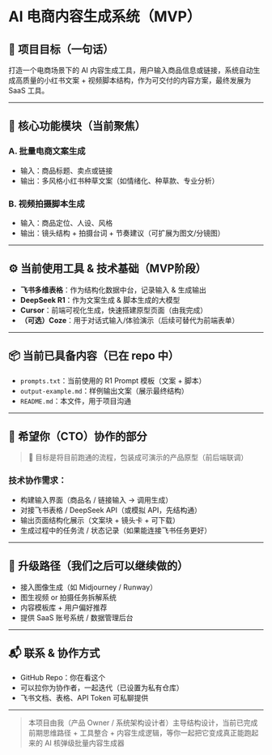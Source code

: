 # AI 电商内容生成系统（MVP）

## 🧠 项目目标（一句话）

打造一个电商场景下的 AI 内容生成工具，用户输入商品信息或链接，系统自动生成高质量的小红书文案 + 视频脚本结构，作为可交付的内容方案，最终发展为 SaaS 工具。

---

## 🎯 核心功能模块（当前聚焦）

### A. 批量电商文案生成
- 输入：商品标题、卖点或链接
- 输出：多风格小红书种草文案（如情绪化、种草款、专业分析）

### B. 视频拍摄脚本生成
- 输入：商品定位、人设、风格
- 输出：镜头结构 + 拍摄台词 + 节奏建议（可扩展为图文/分镜图）

---

## ⚙️ 当前使用工具 & 技术基础（MVP阶段）

- **飞书多维表格**：作为结构化数据中台，记录输入 & 生成输出
- **DeepSeek R1**：作为文案生成 & 脚本生成的大模型
- **Cursor**：前端可视化生成，快速搭建原型页面（由我完成）
- **（可选）Coze**：用于对话式输入/体验演示（后续可替代为前端表单）

---

## 📦 当前已具备内容（已在 repo 中）

- `prompts.txt`：当前使用的 R1 Prompt 模板（文案 + 脚本）
- `output-example.md`：样例输出文案（展示最终结构）
- `README.md`：本文件，用于项目沟通

---

## 🧩 希望你（CTO）协作的部分

> 🚧 目标是将目前跑通的流程，包装成可演示的产品原型（前后端联调）

### 技术协作需求：

- 构建输入界面（商品名 / 链接输入 → 调用生成）
- 对接飞书表格 / DeepSeek API（或模拟 API，先结构通）
- 输出页面结构化展示（文案块 + 镜头卡 + 可下载）
- 生成过程中的任务流 / 状态记录（如果能连接飞书任务更好）

---

## 🚀 升级路径（我们之后可以继续做的）

- 接入图像生成（如 Midjourney / Runway）
- 图生视频 or 拍摄任务拆解系统
- 内容模板库 + 用户偏好推荐
- 提供 SaaS 账号系统 / 数据管理后台

---

## 📬 联系 & 协作方式

- GitHub Repo：你在看这个
- 可以拉你为协作者，一起迭代（已设置为私有仓库）
- 飞书文档、表格、API Token 可私聊提供

---

> 本项目由我（产品 Owner / 系统架构设计者）主导结构设计，当前已完成前期思维路径 + 工具整合 + 内容生成逻辑，等你一起把它变成真正能跑起来的 AI 核弹级批量内容生成器
